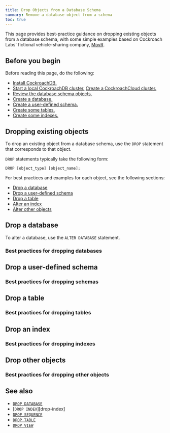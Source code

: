 ```yaml
---
title: Drop Objects from a Database Schema
summary: Remove a database object from a schema
toc: true
---
```


This page provides best-practice guidance on dropping existing objects from a database schema, with some simple examples based on Cockroach Labs' fictional vehicle-sharing company, [MovR](movr.html).

## Before you begin

Before reading this page, do the following:

<ul>
  <li>
    <a href="install-cockroachdb.html">Install CockroachDB.</a>
  </li>
  <li>
    <a class="filter-content" data-scope="local" href="secure-a-cluster.html">Start a local CockroachDB cluster.</a>
    <a class="filter-content" data-scope="cockroachcloud" href="cockroachcloud/create-your-cluster.html">Create a CockroachCloud cluster.</a>
  </li>
  <li>
    <a href="schema-design-overview.html">Review the database schema objects.</a>
  </li>
  <li>
    <a href="schema-design-database.html">Create a database.</a>
  </li>
  <li>
    <a href="schema-design-schema.html">Create a user-defined schema.</a>
  </li>
  <li>
    <a href="schema-design-table.html">Create some tables.</a>
  </li>
  <li>
    <a href="schema-design-table.html">Create some indexes.</a>
  </li>
</ul>

## Dropping existing objects

To drop an existing object from a database schema, use the `DROP` statement that corresponds to that object.

`DROP` statements typically take the following form:

~~~
DROP [object_type] [object_name];
~~~

For best practices and examples for each object, see the following sections:

- [Drop a database](#alter-a-database)
- [Drop a user-defined schema](#alter-a-user-defined-schema)
- [Drop a table](#alter-a-table)
- [Alter an index](#alter-an-index)
- [Alter other objects](#alter-other-objects)

## Drop a database

To alter a database, use the `ALTER DATABASE` statement.

### Best practices for dropping databases

## Drop a user-defined schema

### Best practices for dropping schemas

## Drop a table

### Best practices for dropping tables

## Drop an index

### Best practices for dropping indexes

## Drop other objects

### Best practices for dropping other objects

## See also

- [`DROP DATABASE`](drop-database.html)
- [`DROP INDEX`][drop-index]
- [`DROP SEQUENCE`](drop-sequence.html)
- [`DROP TABLE`](drop-table.html)
- [`DROP VIEW`](drop-view.html)